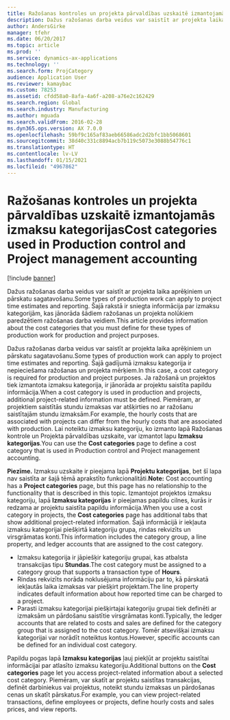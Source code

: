 ```yaml
---
title: Ražošanas kontroles un projekta pārvaldības uzskaitē izmantojamās izmaksu kategorijas
description: Dažus ražošanas darba veidus var saistīt ar projekta laika aprēķiniem un pārskatu sagatavošanu. Šajā rakstā ir sniegta informācija par izmaksu kategorijām, kas jānorāda šādiem ražošanas un projekta nolūkiem paredzētiem ražošanas darba veidiem.
author: AndersGirke
manager: tfehr
ms.date: 06/20/2017
ms.topic: article
ms.prod: ''
ms.service: dynamics-ax-applications
ms.technology: ''
ms.search.form: ProjCategory
audience: Application User
ms.reviewer: kamaybac
ms.custom: 78253
ms.assetid: cfdd58a0-8afa-4a6f-a208-a76e2c162429
ms.search.region: Global
ms.search.industry: Manufacturing
ms.author: mguada
ms.search.validFrom: 2016-02-28
ms.dyn365.ops.version: AX 7.0.0
ms.openlocfilehash: 59bf9c165af83aeb66586adc2d2bfc1bb5068601
ms.sourcegitcommit: 38d40c331c8894acb7b119c5073e3088b54776c1
ms.translationtype: HT
ms.contentlocale: lv-LV
ms.lasthandoff: 01/15/2021
ms.locfileid: "4967862"
---
```

# <a name="cost-categories-used-in-production-control-and-project-management-accounting"></a><span data-ttu-id="ac001-104">Ražošanas kontroles un projekta pārvaldības uzskaitē izmantojamās izmaksu kategorijas</span><span class="sxs-lookup"><span data-stu-id="ac001-104">Cost categories used in Production control and Project management accounting</span></span>

[!include [banner](../includes/banner.md)]

<span data-ttu-id="ac001-105">Dažus ražošanas darba veidus var saistīt ar projekta laika aprēķiniem un pārskatu sagatavošanu.</span><span class="sxs-lookup"><span data-stu-id="ac001-105">Some types of production work can apply to project time estimates and reporting.</span></span> <span data-ttu-id="ac001-106">Šajā rakstā ir sniegta informācija par izmaksu kategorijām, kas jānorāda šādiem ražošanas un projekta nolūkiem paredzētiem ražošanas darba veidiem.</span><span class="sxs-lookup"><span data-stu-id="ac001-106">This article provides information about the cost categories that you must define for these types of production work for production and project purposes.</span></span>

<span data-ttu-id="ac001-107">Dažus ražošanas darba veidus var saistīt ar projekta laika aprēķiniem un pārskatu sagatavošanu.</span><span class="sxs-lookup"><span data-stu-id="ac001-107">Some types of production work can apply to project time estimates and reporting.</span></span> <span data-ttu-id="ac001-108">Šajā gadījumā izmaksu kategorija ir nepieciešama ražošanas un projekta mērķiem.</span><span class="sxs-lookup"><span data-stu-id="ac001-108">In this case, a cost category is required for production and project purposes.</span></span> <span data-ttu-id="ac001-109">Ja ražošanā un projektos tiek izmantota izmaksu kategorija, ir jānorāda ar projektu saistīta papildu informācija.</span><span class="sxs-lookup"><span data-stu-id="ac001-109">When a cost category is used in production and projects, additional project-related information must be defined.</span></span> <span data-ttu-id="ac001-110">Piemēram, ar projektiem saistītās stundu izmaksas var atšķirties no ar ražošanu saistītajām stundu izmaksām.</span><span class="sxs-lookup"><span data-stu-id="ac001-110">For example, the hourly costs that are associated with projects can differ from the hourly costs that are associated with production.</span></span> <span data-ttu-id="ac001-111">Lai noteiktu izmaksu kategoriju, ko izmanto lapā Ražošanas kontrole un Projekta pārvaldības uzskaite, var izmantot lapu **Izmaksu kategorijas**.</span><span class="sxs-lookup"><span data-stu-id="ac001-111">You can use the **Cost categories** page to define a cost category that is used in Production control and Project management accounting.</span></span> 

<span data-ttu-id="ac001-112">**Piezīme.** Izmaksu uzskaite ir pieejama lapā **Projektu kategorijas**, bet šī lapa nav saistīta ar šajā tēmā aprakstīto funkcionalitāti.</span><span class="sxs-lookup"><span data-stu-id="ac001-112">**Note:** Cost accounting has a **Project categories** page, but this page has no relationship to the functionality that is described in this topic.</span></span> <span data-ttu-id="ac001-113">Izmantojot projektos izmaksu kategoriju, lapā **Izmaksu kategorijas** ir pieejamas papildu cilnes, kurās ir redzama ar projektu saistīta papildu informācija.</span><span class="sxs-lookup"><span data-stu-id="ac001-113">When you use a cost category in projects, the **Cost categories** page has additional tabs that show additional project-related information.</span></span> <span data-ttu-id="ac001-114">Šajā informācijā ir iekļauta izmaksu kategorijai piešķirtā kategoriju grupa, rindas rekvizīts un virsgrāmatas konti.</span><span class="sxs-lookup"><span data-stu-id="ac001-114">This information includes the category group, a line property, and ledger accounts that are assigned to the cost category.</span></span>

-   <span data-ttu-id="ac001-115">Izmaksu kategorija ir jāpiešķir kategoriju grupai, kas atbalsta transakcijas tipu **Stundas**.</span><span class="sxs-lookup"><span data-stu-id="ac001-115">The cost category must be assigned to a category group that supports a transaction type of **Hours**.</span></span>
-   <span data-ttu-id="ac001-116">Rindas rekvizīts norāda noklusējuma informāciju par to, kā pārskatā iekļautās laika izmaksas var piešķirt projektam.</span><span class="sxs-lookup"><span data-stu-id="ac001-116">The line property indicates default information about how reported time can be charged to a project.</span></span>
-   <span data-ttu-id="ac001-117">Parasti izmaksu kategorijai piešķirtajai kategoriju grupai tiek definēti ar izmaksām un pārdošanu saistītie virsgrāmatas konti.</span><span class="sxs-lookup"><span data-stu-id="ac001-117">Typically, the ledger accounts that are related to costs and sales are defined for the category group that is assigned to the cost category.</span></span> <span data-ttu-id="ac001-118">Tomēr atsevišķai izmaksu kategorijai var norādīt noteiktus kontus.</span><span class="sxs-lookup"><span data-stu-id="ac001-118">However, specific accounts can be defined for an individual cost category.</span></span>

<span data-ttu-id="ac001-119">Papildu pogas lapā **Izmaksu kategorijas** ļauj piekļūt ar projektu saistītai informācijai par atlasīto izmaksu kategoriju.</span><span class="sxs-lookup"><span data-stu-id="ac001-119">Additional buttons on the **Cost categories** page let you access project-related information about a selected cost category.</span></span> <span data-ttu-id="ac001-120">Piemēram, var skatīt ar projektu saistītas transakcijas, definēt darbiniekus vai projektus, noteikt stundu izmaksas un pārdošanas cenas un skatīt pārskatus.</span><span class="sxs-lookup"><span data-stu-id="ac001-120">For example, you can view project-related transactions, define employees or projects, define hourly costs and sales prices, and view reports.</span></span>



